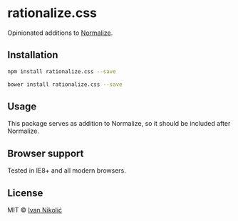 # rationalize.css

Opinionated additions to [Normalize](http://necolas.github.io/normalize.css/).

## Installation

```sh
npm install rationalize.css --save

bower install rationalize.css --save
```

## Usage

This package serves as addition to Normalize, so it should be included after Normalize.

## Browser support

Tested in IE8+ and all modern browsers.

## License

MIT © [Ivan Nikolić](http://ivannikolic.com)
